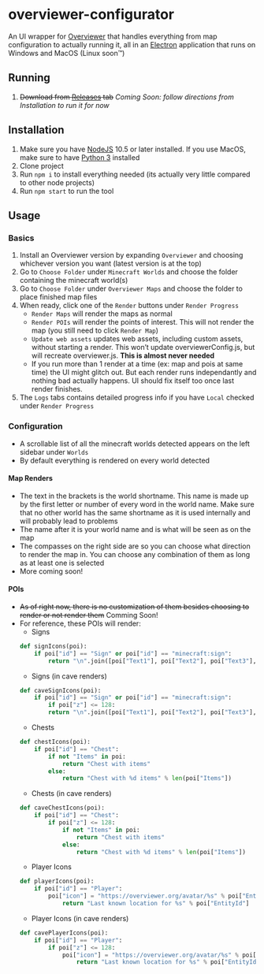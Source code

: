 # overviewer-configurator
An UI wrapper for [Overviewer](https://github.com/overviewer/Minecraft-Overviewer) that handles everything from map configuration to actually running it, all in an [Electron](https://github.com/electron/electron) application that runs on Windows and MacOS (Linux soon™)

## Running
1. ~~Download from [Releases](https://github.com/demosjarco/overviewer-configurator/releases) tab~~
*Coming Soon: follow directions from Installation to run it for now*

## Installation
1. Make sure you have [NodeJS](https://nodejs.org/en/download/) 10.5 or later installed. If you use MacOS, make sure to have [Python 3](https://www.python.org/downloads/mac-osx/) installed
2. Clone project
3. Run `npm i` to install everything needed (its actually very little compared to other node projects)
4. Run `npm start` to run the tool

## Usage

### Basics
1. Install an Overviewer version by expanding `Overviewer` and choosing whichever version you want (latest version is at the top)
2. Go to `Choose Folder` under `Minecraft Worlds` and choose the folder containing the minecraft world(s)
3. Go to `Choose Folder` under `Overviewer Maps` and choose the folder to place finished map files
4. When ready, click one of the `Render` buttons under `Render Progress`
	* `Render Maps` will render the maps as normal
	* `Render POIs` will render the points of interest. This will not render the map (you still need to click `Render Map`)
	* `Update web assets` updates web assets, including custom assets, without starting a render. This won’t update overviewerConfig.js, but will recreate overviewer.js. **This is almost never needed**
	* If you run more than 1 render at a time (ex: map and pois at same time) the UI might glitch out. But each render runs independantly and nothing bad actually happens. UI should fix itself too once last render finishes.
5. The `Logs` tabs contains detailed progress info if you have `Local` checked under `Render Progress`

### Configuration
* A scrollable list of all the minecraft worlds detected appears on the left sidebar under `Worlds`
* By default everything is rendered on every world detected

#### Map Renders
* The text in the brackets is the world shortname. This name is made up by the first letter or number of every word in the world name. Make sure that no other world has the same shortname as it is used internally and will probably lead to problems
* The name after it is your world name and is what will be seen as on the map
* The compasses on the right side are so you can choose what direction to render the map in. You can choose any combination of them as long as at least one is selected
* More coming soon!

#### POIs
* ~~As of right now, there is no customization of them besides choosing to render or not render them~~ Comming Soon!
* For reference, these POIs will render:
	* Signs
	```python
	def signIcons(poi):
		if poi["id"] == "Sign" or poi["id"] == "minecraft:sign":
			return "\n".join([poi["Text1"], poi["Text2"], poi["Text3"], poi["Text4"]])
	```
	* Signs (in cave renders)
	```python
	def caveSignIcons(poi):
		if poi["id"] == "Sign" or poi["id"] == "minecraft:sign":
			if poi["z"] <= 128:
			return "\n".join([poi["Text1"], poi["Text2"], poi["Text3"], poi["Text4"]])
	```
	* Chests
	```python
	def chestIcons(poi):
		if poi["id"] == "Chest":
			if not "Items" in poi:
				return "Chest with items"
			else:
				return "Chest with %d items" % len(poi["Items"])
	```
	* Chests (in cave renders)
	```python
	def caveChestIcons(poi):
		if poi["id"] == "Chest":
			if poi["z"] <= 128:
				if not "Items" in poi:
					return "Chest with items"
				else:
					return "Chest with %d items" % len(poi["Items"])
	```
	* Player Icons
	```python
	def playerIcons(poi):
		if poi["id"] == "Player":
			poi["icon"] = "https://overviewer.org/avatar/%s" % poi["EntityId"]
				return "Last known location for %s" % poi["EntityId"]
	```
	* Player Icons (in cave renders)
	```python
	def cavePlayerIcons(poi):
		if poi["id"] == "Player":
			if poi["z"] <= 128:
				poi["icon"] = "https://overviewer.org/avatar/%s" % poi["EntityId"]
					return "Last known location for %s" % poi["EntityId"]
